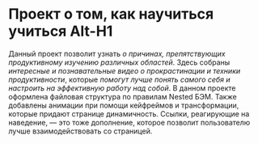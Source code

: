 # Проект о том, как научиться учиться Alt-H1 
Данный проект позволит узнать *о причинах, препятствующих продуктивному изучению различных областей*. Здесь собраны *интересные и познавательные видео о прокрастинации и техники продуктивности*, которые *помогут лучше понять самого себя и настроить на эффективную работу над собой*. 
В данном проекте оформлена файловая структура по правилам Nested БЭМ. Также добавлены анимации при помощи кейфреймов и трансформации, которые придают странице динамичность. Ссылки, реагирующие на наведение, — это тоже дополнение, которое позволит пользователю лучше взаимодействовать со страницей.
